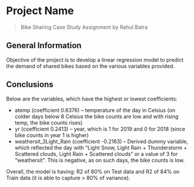 # Project Name
> Bike Sharing Case Study Assignment
> by Rahul Batra

## General Information
Objective of the project is to develop a linear regression model to predict the demand of shared bikes based on the various variables provided. 


## Conclusions
Below are the variables, which have the highest or lowest coefficients: 
- atemp (coefficient 0.6376) – temperature of the day in Celsius (on colder days below 8 Celsius the bike counts are low and with rising temp, the bike counts rises) 
- yr (coefficient 0.2413) – year, which is 1 for 2019 and 0 for 2018 (since bike counts in year 1 is higher) 
- weathersit_3Light_Rain (coefficient -0.2163) – Derived dummy variable, which reflected the day with “Light Snow, Light Rain + Thunderstorm + Scattered clouds, Light Rain + Scattered clouds” or a value of 3 for “weathersit”. This is negative, as on such days, the bike counts is low.

Overall, the model is having: R2 of 80% on Test data and R2 of 84% on Train data (it is able to capture > 80% of variance).
